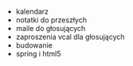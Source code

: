 - kalendarz
- notatki do przeszłych
- maile do głosujących
- zaproszenia vcal dla głosujących
- budowanie
- spring i html5